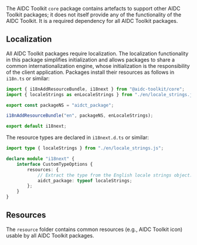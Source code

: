 The AIDC Toolkit `core` package contains artefacts to support other AIDC Toolkit packages; it does not itself provide
any of the functionality of the AIDC Toolkit. It is a required dependency for all AIDC Toolkit packages.

## Localization

All AIDC Toolkit packages require localization. The localization functionality in this package simplifies initialization
and allows packages to share a common internationalization engine, whose initialization is the responsibility of the
client application. Packages install their resources as follows in `i18n.ts` or similar:

```typescript
import { i18nAddResourceBundle, i18next } from "@aidc-toolkit/core";
import { localeStrings as enLocaleStrings } from "./en/locale_strings.js";

export const packageNS = "aidct_package";

i18nAddResourceBundle("en", packageNS, enLocaleStrings);

export default i18next;
```

The resource types are declared in `i18next.d.ts` or similar:

```typescript
import type { localeStrings } from "./en/locale_strings.js";

declare module "i18next" {
    interface CustomTypeOptions {
        resources: {
            // Extract the type from the English locale strings object.
            aidct_package: typeof localeStrings;
        };
    }
}
```

## Resources

The `resource` folder contains common resources (e.g., AIDC Toolkit icon) usable by all AIDC Toolkit packages.
